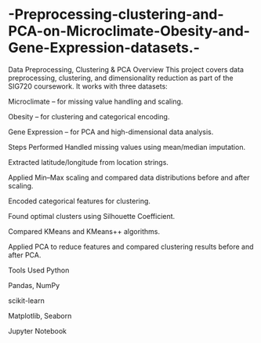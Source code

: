 # -Preprocessing-clustering-and-PCA-on-Microclimate-Obesity-and-Gene-Expression-datasets.-

Data Preprocessing, Clustering & PCA
Overview
This project covers data preprocessing, clustering, and dimensionality reduction as part of the SIG720 coursework.
It works with three datasets:

Microclimate – for missing value handling and scaling.

Obesity – for clustering and categorical encoding.

Gene Expression – for PCA and high-dimensional data analysis.

Steps Performed
Handled missing values using mean/median imputation.

Extracted latitude/longitude from location strings.

Applied Min–Max scaling and compared data distributions before and after scaling.

Encoded categorical features for clustering.

Found optimal clusters using Silhouette Coefficient.

Compared KMeans and KMeans++ algorithms.

Applied PCA to reduce features and compared clustering results before and after PCA.

Tools Used
Python

Pandas, NumPy

scikit-learn

Matplotlib, Seaborn

Jupyter Notebook

